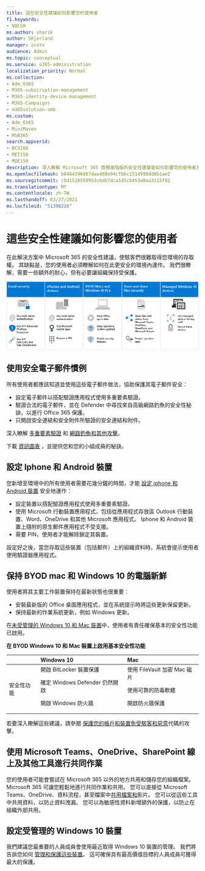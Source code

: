 ```yaml
---
title: 這些安全性建議如何影響您的使用者
f1.keywords:
- NOCSH
ms.author: sharik
author: SKjerland
manager: scotv
audience: Admin
ms.topic: conceptual
ms.service: o365-administration
localization_priority: Normal
ms.collection:
- Adm_O365
- M365-subscription-management
- M365-identity-device-management
- M365-Campaigns
- m365solution-smb
ms.custom:
- Adm_O365
- MiniMaven
- MSB365
search.appverid:
- BCS160
- MET150
- MOE150
description: 深入瞭解 Microsoft 365 商務進階版的安全性建議會如何影響您的使用者及保護您的資料。
ms.openlocfilehash: b8464396887daa408e94cfb6c151d998dd8b1ae2
ms.sourcegitcommit: c5d1528559953c6db7dca1d5cb453e0aa3215f02
ms.translationtype: MT
ms.contentlocale: zh-TW
ms.lasthandoff: 03/27/2021
ms.locfileid: "51398226"
---
```

# <a name="how-these-security-recommendations-affect-your-users"></a>這些安全性建議如何影響您的使用者

在此解決方案中 Microsoft 365 的安全性建議，使駭客們很難取得您環境的存取權。 其缺點是，您的使用者必須瞭解如何在此更安全的環境內運作。 我們很瞭解，需要一些額外的耐心，但有必要讓組織保持受保護。

![說明 iphone、Android 裝置、mac、Windows 10、共用及主要人員的主要點數的圖例](../media/M365-democracy-Users_900px.png)

## <a name="use-secure-email-practices"></a>使用安全電子郵件慣例

所有使用者都應該知道並使用這些電子郵件做法，協助保護其電子郵件安全：

- 設定電子郵件以搭配驗證應用程式使用多重要素驗證。
- 驗證合法的電子郵件，並在 Defender 中尋找來自高級網路釣魚的安全性秘訣，以進行 Office 365 保護。
- 只開啟安全連結和安全附件所驗證的安全連結和附件。

深入瞭解 [多重要素驗證](m365-campaigns-multifactor-authenication.md) 和 [網路釣魚和其他攻擊](m365-campaigns-phishing-and-attacks.md)。

下載 [資訊圖表](m365-campaigns-protect-campaign-infographic.md) ，並提供您和您的小組成員的秘訣。

## <a name="set-up-iphones-and-android-devices"></a>設定 Iphone 和 Android 裝置

您新增至環境中的所有使用者需要花幾分鐘的時間，才能 [設定 iphone 和 Android 裝置](../business/set-up-mobile-devices.md?toc=%2Fmicrosoft-365%2Fcampaigns%2Ftoc.json) 安全地運作：

- 設定裝置以搭配驗證應用程式使用多重要素驗證。
- 使用 Microsoft 行動裝置應用程式，包括從應用程式存放區 Outlook 行動裝置、Word、OneDrive 和其他 Microsoft 應用程式。 Iphone 和 Android 裝置上隨附的原生郵件應用程式不受支援。 
- 需要 PIN，使用者才能解除鎖定其裝置。

設定好之後，當您存取這些裝置（包括郵件）上的組織資料時，系統會提示使用者使用驗證器應用程式。

## <a name="keep-byod-macs-and-windows-10-pcs-fresh"></a>保持 BYOD mac 和 Windows 10 的電腦新鮮

使用者將其主要工作裝置保持在最新狀態也很重要：

- 安裝最新版的 Office 桌面應用程式，並在系統提示時將這些更新保留更新。
- 保持最新的作業系統更新，例如 Windows 更新。

在[未受管理的 Windows 10 和 Mac 裝置](m365-campaigns-protect-pcs-macs.md)中，使用者有責任確保基本的安全性功能已啟用。

**在 BYOD Windows 10 和 Mac 裝置上啟用基本安全性功能**

| |**Windows 10**|**Mac**|
|:-----|:-----|:------|
|安全性功能|開啟 BitLocker 裝置保護<p><p> 確定 Windows Defender 仍然開啟 <p>開啟 Windows 防火牆| 使用 FileVault 加密 Mac 磁片 <p><p>使用可靠的防毒軟體 <p>開啟防火牆保護|

若要深入瞭解這些建議，請參閱 [保護您的帳戶和裝置免受駭客和惡意](https://support.office.com/article/Protect-your-account-and-devices-from-hackers-and-malware-066d6216-a56b-4f90-9af3-b3a1e9a327d6#ID0EAABAAA=Windows_10)代碼的攻擊。

## <a name="collaborate-using-microsoft-teams-onedrive-sharepoint-online-and-other-tools"></a>使用 Microsoft Teams、OneDrive、SharePoint 線上及其他工具進行共同作業

您的使用者可能會嘗試在 Microsoft 365 以外的地方共用和儲存您的組織檔案。 Microsoft 365 可讓您輕鬆地進行共同作業和共用。 您可以直接從 Microsoft Teams、OneDrive、資料流程，甚至檔案中[共用檔案和](share-files-and-videos.md)影片。 您可以從這些工具中共用資料，以防止資料洩漏。 您可以為敏感性資料新增額外的保護，以防止在組織外部共用。

## <a name="set-up-managed-windows-10-devices"></a>設定受管理的 Windows 10 裝置

我們建議您最重要的人員成員會使用最近取得 Windows 10 裝置的管理。 我們將告訴您如何 [管理和保護這些裝置](../business/set-up-windows-devices.md?toc=/microsoft-365/campaigns/toc.json)。 這可確保具有最高價值目標的人員成員可獲得最大的保護。
